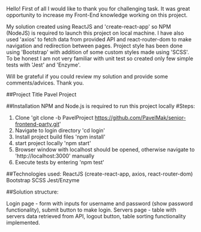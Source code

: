Hello! First of all I would like to thank you for challenging task. It was great opportunity to increase my Front-End knowledge working on this project. 

My solution created using ReactJS and 'create-react-app' so NPM (NodeJS) is required to launch this project on local machine. I have also used 'axios' to fetch data from provided API and react-router-dom to make navigation and redirection between pages. Project style has been done using 'Bootstrap' with addition of some custom styles made using 'SCSS'. To be honest I am not very familiar with unit test so created only few simple tests with 'Jest' and 'Enzyme'.

Will be grateful if you could review my solution and provide some comments/advices.
Thank you.

##Project Title
Pavel Project

##Installation
NPM and Node.js is required to run this project locally
#Steps:

1. Clone 'git clone -b PavelProject https://github.com/PavelMak/senior-frontend-party.git'
2. Navigate to login directory 'cd login'
3. Install project build files 'npm install'
4. start project locally 'npm start'
5. Browser window with localhost should be opened, otherwise navigate to 'http://localhost:3000' manually
6. Execute tests by entering 'npm test'

##Technologies used:
ReactJS (create-react-app, axios, react-router-dom)
Bootstrap
SCSS
Jest/Enzyme

##Solution structure:

Login page - form with inputs for username and password (show password functionality), submit button to make login.
Servers page - table with servers data retrieved from API, logout button, table sorting functionality implemented.